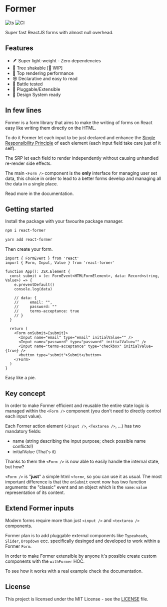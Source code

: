 # Former

![ts](https://badgen.net/badge/-/TypeScript/blue?icon=typescript&label)
![CI](https://github.com/Valerioageno/former/actions/workflows/main.yml/badge.svg)

Super fast ReactJS forms with almost null overhead.

## Features

- 🪶 Super light-weight - Zero dependencies
- 🌲 Tree shakable [🚧 WIP]
- 🎯 Top rendering performance
- 😎 Declarative and easy to read
- 🔫 Battle tested
- 🔌 Pluggable/Extensible
- 🔖 Design System ready

## In few lines

Former is a form library that aims to make the writing of forms on React easy like writing them directly
on the HTML.

To do it Former let each input to be just declared and enhance the [Single
Responsibility Principle](https://en.wikipedia.org/wiki/Single-responsibility_principle)
of each element (each input field take care just of it self).

The SRP let each field to render independently without causing unhandled re-render side effects.

The main `<Form />` component is the **only** interface for managing user set data, this choice in order to
lead to a better forms develop and managing all the data in a single place.

Read more in the documentation.

## Getting started

Install the package with your favourite package manager.

```bash
npm i react-former
```

```bash
yarn add react-former
```

Then create your form.

```tsx
import { FormEvent } from 'react'
import { Form, Input, Value } from 'react-former'

function App(): JSX.Element {
  const submit = (e: FormEvent<HTMLFormElement>, data: Record<string, Value>) => {
    e.preventDefault()
    console.log(data)

    // data: {
    //     email: "",
    //     password: ""
    //     terms-acceptance: true
    // }
  }

  return (
    <Form onSubmit={submit}>
      <Input name="email" type="email" initialValue="" />
      <Input name="password" type="password" initialValue="" />
      <Input name="terms-acceptance" type="checkbox" initialValue={true} />
      <button type="submit">Submit</button>
    </Form>
  )
}
```

Easy like a pie.

## Key concept

In order to make Former efficient and reusable the entire state logic is managed
within the `<Form />` component (you don't need to directly control each input value).

Each Former action element (`<Input />`, `<Textarea />`, ...) has two mandatory fields:

- name (string describing the input purpose; check possible name conflicts!)
- initialValue (That's it)

Thanks to them the `<Form />` is now able to easily handle the internal state, but how?

`<Form />` is "**just**" a simple html `<form>`, so you can use it as usual. The most important
difference is that the `onSubmit` event now has two function arguments: the "classic" event and an object
which is the `name:value` representation of its content.

## Extend Former inputs

Modern forms require more than just `<input />` and `<textarea />` components.

Former plan is to add pluggable external components like `Typeaheads`, `Slider`, `Dropdown` ecc.
specifically desinged and developed to work within a Former `Form`.

In order to make Former extensible by anyone it's possible create custom
components with the `withFormer` HOC.

To see how it works with a real example check the documentation.

## License

This project is licensed under the MIT License - see the
[LICENSE](https://github.com/Valerioageno/former/blob/main/LICENSE) file.
